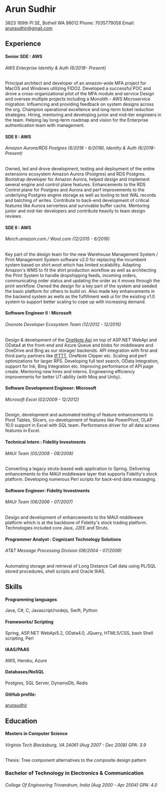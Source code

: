 Arun Sudhir
===========
3823 169th Pl SE,
Bothell WA 98012  Phone: 7035779058 Email: arunsudhir@gmail.com

## Experience
#### Senior SDE : AWS
###### AWS Enterprise Identity & Auth (6/2018- Present)
Principal architect and developer of an amazon-wide MFA project for MacOS and Windows utilizing FIDO2.
Developed a successful POC and drove a cross-organizational pilot of the MFA module and service 
Design and oversee multiple projects including a Monolith - AWS Microservice migration.
Influencing and providing feedback on system designs across the org.
Champion operational excellence and long-term ticket reduction strategies.
Hiring, mentoring and developing junior and mid-tier engineers in the team.
Helping lay long-term roadmap and vision for the Enterprise authentication team with management.

#### SDE II : AWS
###### Amazon Aurora/RDS Postgres (6/2016 - 6/2018), Identity & Auth (6/2018- Present)
Owned, led and drove development, testing and deployment of the entire extensions ecosystem Amazon Aurora (Postgres) and RDS Postgres.
Bootstrap developer for Amazon Aurora, helped design and implement several engine and control plane features.
Enhancements to the RDS Control plane for Postgres and Aurora and perf improvements to the underlying Postgres engine storage as well as tooling to test WAL records and batching of writes. Contribute to back-end development of critical features like Aurora serverless and survivable buffer cache.
Mentoring junior and mid-tier developers and contribute heavily to team design reviews.

#### SDE II : AWS
###### Merch.amazon.com / Woot.com (12/2015 - 6/2016)
Key part of the design team for the new Warehouse Management System / Print Management System software v2.0 for replacing the incumbent system based on shirt.woot which has limited scalability. Adapting Amazon's WMS to fit the shirt production workflow as well as architecting the Print System to handle dropshipping feeds, incoming orders, communicating order status and updating the order as it moves through the print workflow. Owned the design for a key part of the system and seeded the basic platform for others to build on. Also made key enhancements in the backend system as wells as the fulfillment web ui for the existing v1.0 system to support better scaling to cope up with increasing demand. 
#### Software Engineer II : Microsoft
###### Onenote Developer Ecosystem Team (12/2012 - 12/2015)
Design & development of the [OneNote Api](http://dev.onenote.com) on top of ASP.NET WebApi and OData4 at 
the front-end and Azure Queue and blobs for middleware and OneDrive and Bing as our storage/ backends.
API integration with first and third party partners like [IFTTT](https://ifttt.com/onenote), OneNote Clipper etc. 
Scaling and perf optimizations for larger RPS. Developing full text search, OData Integration, support for Ink, 
Bing Integration etc. Improving performance of API page create. Mentoring new hires and interns. 
Engineering efficiency improvements for better UT-ability (with Moq and Unity).
#### Software Development Engineer: Microsoft
###### Microsoft Excel (02/2009 - 12/2012)
Design, development and automated testing of feature enhancements to Pivot Tables, Slicers, co-development of features like PowerPivot, OLAP 10.0 
support in Excel with SQL team. Performance driver for all data access features in Excel.
#### Technical Intern : Fidelity Investments
###### MAUI Team (05/2008 - 08/2008)
Converting a legacy struts-based web application to Spring. Delivering enhancements to the MAUI middleware layer that supports Fidelity's stock platform. Developing numerous Perl scripts for back-end data massaging. 
#### Software Engineer: Fidelity Investments
###### MAUI Team (06/2006 - 07/2007) 
Design and development of enhancements to the MAUI middleware platform which is at the backbone of Fidelity's stock trading platform. Technologies included core Java, J2EE and Struts.
#### Programmer Analyst : Cognizant Technology Solutions
###### AT&T Message Processing Division (06/2004 - 07/2006)
Automating storage and retrieval of Long Distance Call data using PL/SQL stored procedures, shell scripts and Oracle 9iAS.

## Skills

#### Programming languages
Java, C#, C, Javascript/nodejs, Swift, Python 
#### Frameworks/ Scripting
Spring, ASP.NET WebApi5.2, OData4.0, JQuery, HTML5/CSS, bash Shell scripting, Perl
#### IAAS/PAAS
AWS, Heroku, Azure
#### Databases/NoSQL
Postgres, SQL Server, DynamoDb, Redis
#### GitHub profile:
[arunsudhir](https://github.com/arunsudhir/)

## Education

#### Masters in Computer Science 
###### Virginia Tech *Blacksburg, VA 24061* (Aug 2007 - Dec 2008) GPA: 3.9
Thesis: Tree component alternatives to the composite design pattern
### Bachelor of Technology in Electronics & Communication
###### College Of Engineering *Trivandrum, India* (Aug 2000 - Apr 2004) GPA: 4.0
